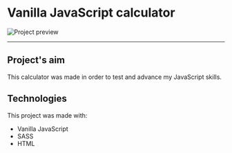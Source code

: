 # Vanilla JavaScript calculator #
![Project preview](https://i.imgur.com/izBePHf.jpg)

---
## Project's aim ##
This calculator was made in order to test and advance my JavaScript skills.

## Technologies ##
This project was made with:
* Vanilla JavaScript
* SASS
* HTML
